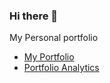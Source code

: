 ### Hi there 👋

My Personal portfolio

- [My Portfolio](https://lordematus.github.io/)
- [Portfolio Analytics](https://umami-production-c447.up.railway.app/share/aHgZyh9ohKFdMD51/lordematus.github.io)


<!--
**lordematus/lordematus** is a ✨ _special_ ✨ repository because its `README.md` (this file) appears on your GitHub profile.

Here are some ideas to get you started:

- 🔭 I’m currently working on ...
- 🌱 I’m currently learning ...
- 👯 I’m looking to collaborate on ...
- 🤔 I’m looking for help with ...
- 💬 Ask me about ...
- 📫 How to reach me: ...
- 😄 Pronouns: ...
- ⚡ Fun fact: ...
-->
